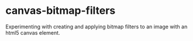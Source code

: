 canvas-bitmap-filters
=====================

Experimenting with creating and applying bitmap filters to an image with an html5 canvas element.
